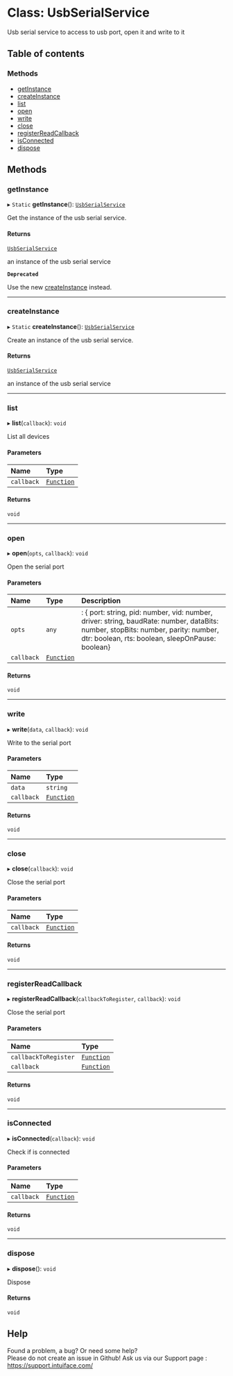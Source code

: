 # Class: UsbSerialService

Usb serial service to access to usb port, open it and write to it

## Table of contents

### Methods

- [getInstance](UsbSerialService.md#getinstance)
- [createInstance](UsbSerialService.md#createinstance)
- [list](UsbSerialService.md#list)
- [open](UsbSerialService.md#open)
- [write](UsbSerialService.md#write)
- [close](UsbSerialService.md#close)
- [registerReadCallback](UsbSerialService.md#registerreadcallback)
- [isConnected](UsbSerialService.md#isconnected)
- [dispose](UsbSerialService.md#dispose)

## Methods

### getInstance

▸ `Static` **getInstance**(): [`UsbSerialService`](UsbSerialService.md)

Get the instance of the usb serial service.

#### Returns

[`UsbSerialService`](UsbSerialService.md)

an instance of the usb serial service

**`Deprecated`**

Use the new [createInstance](UsbSerialService.md#createinstance) instead.

___

### createInstance

▸ `Static` **createInstance**(): [`UsbSerialService`](UsbSerialService.md)

Create an instance of the usb serial service.

#### Returns

[`UsbSerialService`](UsbSerialService.md)

an instance of the usb serial service

___

### list

▸ **list**(`callback`): `void`

List all devices

#### Parameters

| Name | Type |
| :------ | :------ |
| `callback` | [`Function`]( https://developer.mozilla.org/en-US/docs/Web/JavaScript/Reference/Global_Objects/Function ) |

#### Returns

`void`

___

### open

▸ **open**(`opts`, `callback`): `void`

Open the serial port

#### Parameters

| Name | Type | Description |
| :------ | :------ | :------ |
| `opts` | `any` | : { port: string, pid: number, vid: number, driver: string, baudRate: number, dataBits: number, stopBits: number, parity: number, dtr: boolean, rts: boolean, sleepOnPause: boolean} |
| `callback` | [`Function`]( https://developer.mozilla.org/en-US/docs/Web/JavaScript/Reference/Global_Objects/Function ) |  |

#### Returns

`void`

___

### write

▸ **write**(`data`, `callback`): `void`

Write to the serial port

#### Parameters

| Name | Type |
| :------ | :------ |
| `data` | `string` |
| `callback` | [`Function`]( https://developer.mozilla.org/en-US/docs/Web/JavaScript/Reference/Global_Objects/Function ) |

#### Returns

`void`

___

### close

▸ **close**(`callback`): `void`

Close the serial port

#### Parameters

| Name | Type |
| :------ | :------ |
| `callback` | [`Function`]( https://developer.mozilla.org/en-US/docs/Web/JavaScript/Reference/Global_Objects/Function ) |

#### Returns

`void`

___

### registerReadCallback

▸ **registerReadCallback**(`callbackToRegister`, `callback`): `void`

Close the serial port

#### Parameters

| Name | Type |
| :------ | :------ |
| `callbackToRegister` | [`Function`]( https://developer.mozilla.org/en-US/docs/Web/JavaScript/Reference/Global_Objects/Function ) |
| `callback` | [`Function`]( https://developer.mozilla.org/en-US/docs/Web/JavaScript/Reference/Global_Objects/Function ) |

#### Returns

`void`

___

### isConnected

▸ **isConnected**(`callback`): `void`

Check if is connected

#### Parameters

| Name | Type |
| :------ | :------ |
| `callback` | [`Function`]( https://developer.mozilla.org/en-US/docs/Web/JavaScript/Reference/Global_Objects/Function ) |

#### Returns

`void`

___

### dispose

▸ **dispose**(): `void`

Dispose

#### Returns

`void`


## Help
Found a problem, a bug? Or need some help?  
Please do not create an issue in Github! Ask us via our Support page : https://support.intuiface.com/